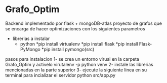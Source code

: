 # Grafo_Optim
Backend implementado por flask +  mongoDB-atlas
proyecto de grafos que se encarga de hacer optimizaciones con los siguientes parametros

- librerias a instalar
    - python
    *pip install virtualenv
    *pip install flask
    *pip install Flask-PyMongo
    *pip install pymongo(src)

pasos para instalacion
1- se crea un entorno virual en la carpeta Grafo_Optim y activelo
    virutalenv -p python venv
2- instale las librerias mencionadas en la parte superior
3- ejecute la siguiente linea en su terminal para incializar el servidor 
    python src/app.py
